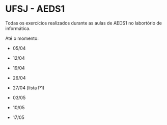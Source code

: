 # UFSJ - AEDS1

Todas os exercícios realizados durante as aulas de AEDS1 no labortório de informática.

Até o momento:

- 05/04

- 12/04

- 19/04

- 26/04

- 27/04 (lista P1)

- 03/05

- 10/05

- 17/05